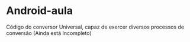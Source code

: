 # Android-aula

Código do conversor Universal, capaz de exercer diversos processos de conversão
(Ainda está Incompleto)
